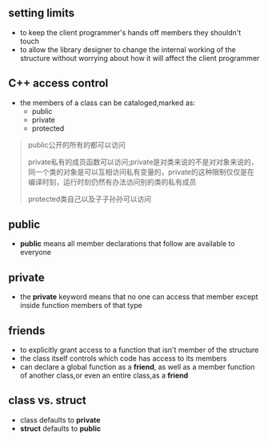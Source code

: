 ## setting limits

- to keep the client programmer's hands off members they shouldn't touch
- to allow the library designer to change the internal working of the structure without worrying about how it will affect the client programmer

## C++ access control

- the members of a class can be cataloged,marked as:
  - public
  - private
  - protected

> public公开的所有的都可以访问
>
> private私有的成员函数可以访问;private是对类来说的不是对对象来说的，同一个类的对象是可以互相访问私有变量的，private的这种限制仅仅是在编译时刻，运行时刻仍然有办法访问别的类的私有成员
>
> protected类自己以及子子孙孙可以访问

## public

- **public** means all member declarations that follow are available to everyone

## private

- the **private** keyword means that no one can access that member except inside function members of that type

## friends

- to explicitly grant access to a function that isn't member of the structure
- the class itself controls which code has access to its members
- can declare a global function as a **friend**, as well as a member function of another class,or even an entire class,as a **friend**

## class vs. struct

- class defaults to **private**
- **struct** defaults to **public**

